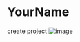 # YourName
create project
![image](https://user-images.githubusercontent.com/35327235/236412042-ecdd23ee-7b60-4e59-89cd-be47e3b69c8f.png)
